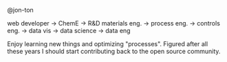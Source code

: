 @jon-ton

web developer -> ChemE -> R&D materials eng. -> process eng. -> controls eng. -> data vis -> data science -> data eng

Enjoy learning new things and optimizing "processes". Figured after all these years I should start contributing back to the open source community. 
